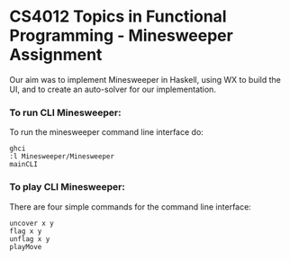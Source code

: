 CS4012 Topics in Functional Programming - Minesweeper Assignment
==============

Our aim was to implement Minesweeper in Haskell, using WX to build the UI, and to create an auto-solver for our implementation.

### To run CLI Minesweeper:
To run the minesweeper command line interface do:
```
ghci
:l Minesweeper/Minesweeper
mainCLI
```

### To play CLI Minesweeper:
There are four simple commands for the command line interface:

```
uncover x y
flag x y
unflag x y
playMove
```